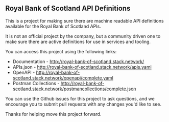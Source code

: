 ## Royal Bank of Scotland API Definitions
This is a project for making sure there are machine readable API definitions available for the Royal Bank of Scotland APIs.

It is not an official project by the company, but a community driven one to make sure there are active definitions for use in services and tooling.

You can access this project using the following links:

- Documentation - http://royal-bank-of-scotland.stack.network/
- APIs.json - http://royal-bank-of-scotland.stack.network/apis.yaml
- OpenAPI - http://royal-bank-of-scotland.stack.network/openapi/complete.yaml
- Postman Collections - http://royal-bank-of-scotland.stack.network/postmancollections/complete.json

You can use the Github issues for this project to ask questions, and we encourage you to submit pull requests with any changes you'd like to see.

Thanks for helping move this project forward.
